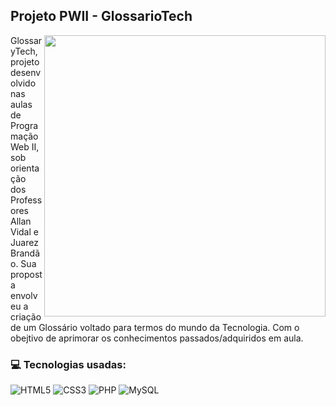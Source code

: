 ## Projeto PWII - GlossarioTech

<img src="https://i.pinimg.com/originals/21/9c/a9/219ca9b9e767536fdbb164af40ddf566.png" width="450" align="right"/> 

GlossaryTech, projeto desenvolvido nas aulas de Programação Web II, sob orientação dos Professores Allan Vidal e Juarez Brandão. 
Sua proposta envolveu a criação de um Glossário voltado para termos do mundo da Tecnologia. Com o obejtivo de aprimorar os conhecimentos passados/adquiridos em aula.


### 💻 Tecnologias usadas:

![HTML5](https://img.shields.io/badge/html5-0D1117.svg?logo=html5&logoColor=E34F26&labelColor=0D1117&style=for-the-badge) ![CSS3](https://img.shields.io/badge/css3-0D1117.svg?logo=css3&logoColor=1572B6&labelColor=0D1117&style=for-the-badge&) ![PHP](https://img.shields.io/badge/php-0D1117.svg?logo=php&logoColor=777BB4&labelColor=0D1117&style=for-the-badge)
![MySQL](https://img.shields.io/badge/mysql-0D1117.svg?style=for-the-badge&logo=mysql&logoColor=white&labelColor=0D1117)
